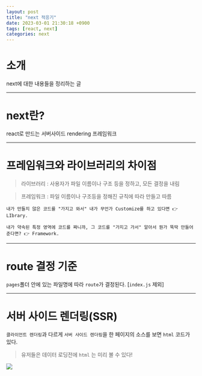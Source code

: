 ```yaml
---
layout: post
title: "next 적응기"
date: 2023-03-01 21:30:18 +0900
tags: [react, next]
categories: next
---
```


# 소개
next에 대한 내용들을 정리하는 글

---

# next란?
react로 만드는 서버사이드 rendering 프레임워크 

---

# 프레임워크와 라이브러리의 차이점
> 라이브러리 : 사용자가 파일 이름이나 구조 등을 정하고, 모든 결정을 내림 
 
> 프레임워크 : 파일 이름이나 구조등을 정해진 규칙에 따라 만들고 따름 

```
내가 만들지 않은 코드를 "가지고 와서" 내가 무언가 Customize를 하고 있다면 👉 LIbrary.

내가 약속된 특정 영역에 코드를 짜니까, 그 코드를 "가지고 가서" 알아서 뭔가 뚝딱 만들어준다면? 👉 Framework.
```

---

# route 결정 기준 
`pages`폴더 안에 있는 파일명에 따라 `route`가 결정된다. [`index.js` 제외]

---

# 서버 사이드 렌더링(SSR)
`클라이언트 렌더링`과 다르게 `서버 사이드 렌더링`을 한 페이지의 소스를 보면 `html` 코드가 있다.<br/> 
>  유저들은 데이터 로딩전에 `html` 는 미리 볼 수 있다!
<div>
    <img src = 'https://user-images.githubusercontent.com/44117975/222147512-0cd3d7cc-1d1c-4c39-81bf-737357988b77.png'/>
</div>


